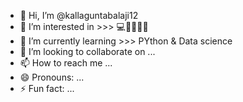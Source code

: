 - 👋 Hi, I’m @kallaguntabalaji12
- 👀 I’m interested in >>> 💻🧑‍💻🧑‍💻
- 🌱 I’m currently learning >>> PYthon & Data science 
- 💞️ I’m looking to collaborate on ...
- 📫 How to reach me ...
- 😄 Pronouns: ...
- ⚡ Fun fact: ...

<!---
kallaguntabalaji12/kallaguntabalaji12 is a ✨ special ✨ repository because its `README.md` (this file) appears on your GitHub profile.
You can click the Preview link to take a look at your changes.
--->
